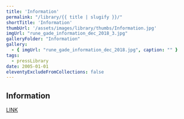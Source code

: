 ```yaml
---
title: 'Information'
permalink: "/library/{{ title | slugify }}/"
shortTitle: 'Information'
thumbUrl: '/assets/images/library/thumbs/Information.jpg'
imgUrl: "rune_gade_information_dec_2018_3.jpg"
galleryFolder: "Information"
gallery:
  - { imgUrl: "rune_gade_information_dec_2018.jpg", caption: "" }
tags:
  - pressLibrary
date: 2005-01-01
eleventyExcludeFromCollections: false
---
```



<div class="Txt">
  <h2>Information</h2>
  <p><a href="https://www.information.dk/kultur/2018/12/kunstredaktionen-peger-paa-aarets-vigtigste-vaerker-dansk-kunst">LINK</a></p>
</div>